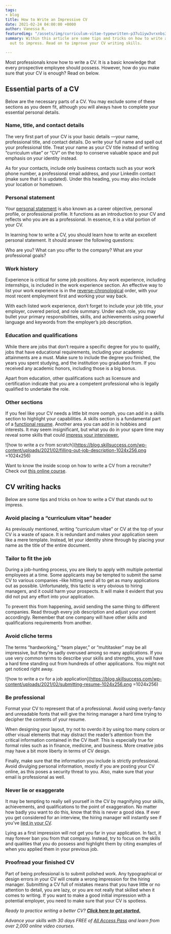```yaml
---
tags:
- blog
title: How to Write an Impressive CV
date: 2021-02-24 04:00:00 +0000
author: Vanessa R.
featuredimg: "/assets/img/curriculum-vitae-typewritten-p37u1iyw3vrxnbs34rjicyc2xuuhknv1avseukmznk.png"
summary: Within this article are some tips and tricks on how to write a CV that stands
  out to impress. Read on to improve your CV writing skills.

---
```

Most professionals know how to write a CV. It is a basic knowledge that every prospective employee should possess. However, how do you make sure that your CV is enough? Read on below.

## Essential parts of a CV

Below are the necessary parts of a CV. You may exclude some of these sections as you deem fit, although you will always have to complete your essential personal details.

### **Name, title, and contact details**

The very first part of your CV is your basic details —your name, professional title, and contact details. Do write your full name and spell out your professional title. Treat your name as your CV title instead of writing “curriculum vitae” or “CV” on the top to conserve valuable space and put emphasis on your identity instead.

As for your contacts, include only business contacts such as your work phone number, a professional email address, and your LinkedIn contact (make sure that it is updated). Under this heading, you may also include your location or hometown.

### **Personal statement**

Your [personal statement](https://blog.skillsuccess.com/how-to-write-a-strong-personal-statement/) is also known as a career objective, personal profile, or professional profile. It functions as an introduction to your CV and reflects who you are as a professional. In essence, it is a vital portion of your CV.

In learning how to write a CV, you should learn how to write an excellent personal statement. It should answer the following questions:

Who are you? What can you offer to the company? What are your professional goals?

### **Work history**

Experience is critical for some job positions. Any work experience, including internships, is included in the work experience section. An effective way to list your work experience is in the [reverse-chronological](https://www.hudson.hk/insights/article/reverse-chronological-resume-template) order, with your most recent employment first and working your way back.

With each listed work experience, don’t forget to include your job title, your employer, covered period, and role summary. Under each role, you may bullet your primary responsibilities, skills, and achievements using powerful language and keywords from the employer’s job description.

### **Education and qualifications**

While there are jobs that don’t require a specific degree for you to qualify, jobs that have educational requirements, including your academic attainments are a must. Make sure to include the degree you finished, the years you spent studying, and the institution you graduated from. If you received any academic honors, including those is a big bonus.

Apart from education, other qualifications such as licensure and certification indicate that you are a competent professional who is legally qualified to undertake the role.

### **Other sections**

If you feel like your CV needs a little bit more oomph, you can add in a skills section to highlight your capabilities. A skills section is a fundamental part of a [functional resume](https://blog.skillsuccess.com/step-by-step-guide-in-creating-a-functional-resume/). Another area you can add in is hobbies and interests. It may seem insignificant, but what you do in your spare time may reveal some skills that could [impress your interviewer.](https://blog.skillsuccess.com/how-to-succeed-in-your-next-job-interview/)

![how to write a cv from scratch](https://blog.skillsuccess.com/wp-content/uploads/2021/02/filling-out-job-description-1024x256.png =1024x256)

Want to know the inside scoop on how to write a CV from a recruiter? Check out [this online course](https://www.skillsuccess.com/course/write-professional-cv/).

## CV writing hacks

Below are some tips and tricks on how to write a CV that stands out to impress.

### **Avoid placing a “curriculum vitae” header**

As previously mentioned, writing “curriculum vitae” or CV at the top of your CV is a waste of space. It is redundant and makes your application seem like a mere template. Instead, let your identity shine through by placing your name as the title of the entire document.

### **Tailor to fit the job**

During a job-hunting process, you are likely to apply with multiple potential employees at a time. Some applicants may be tempted to submit the same CV to various companies –like hitting send all to get as many applications out as possible. Unfortunately, this tactic is very obvious to hiring managers, and it could harm your prospects. It will make it evident that you did not put any effort into your application.

To prevent this from happening, avoid sending the same thing to different companies. Read through every job description and adjust your content accordingly. Remember that one company will have other skills and qualifications requirements from another.

### **Avoid cliche terms**

The terms “hardworking,” “team player,” or “multitasker” may be all impressive, but they’re sadly overused among so many applications. If you use very common terms to describe your skills and strengths, you will have a hard time standing out from hundreds of other applications. You might not get noticed right away.

![how to write a cv for a job application](https://blog.skillsuccess.com/wp-content/uploads/2021/02/submitting-resume-1024x256.png =1024x256)

### **Be professional**

Format your CV to represent that of a professional. Avoid using overly-fancy and unreadable fonts that will give the hiring manager a hard time trying to decipher the contents of your resume.

When designing your layout, try not to overdo it by using too many colors or other visual elements that may distract the reader’s attention from the critical information contained in the CV itself. This is especially true for formal roles such as in finance, medicine, and business. More creative jobs may have a bit more liberty in terms of CV design.

Finally, make sure that the information you include is strictly professional. Avoid divulging personal information, mostly if you are posting your CV online, as this poses a security threat to you. Also, make sure that your email is professional as well.

### **Never lie or exaggerate**

It may be tempting to really sell yourself in the CV by magnifying your skills, achievements, and qualifications to the point of exaggeration. No matter how badly you want to do this, know that this is never a good idea. If ever you get considered for an interview, the hiring manager will instantly see if you’ve [lied in your CV](https://www.monster.com/career-advice/article/when-you-lie-on-your-resume#:\~:text=Exaggerating%20the%20truth%20or%20outright,Not%20cool.).

Lying as a first impression will not get you far in your application. In fact, it may forever ban you from that company. Instead, try to focus on the skills and qualities that you do possess and highlight them by citing examples of when you applied them in your previous job.

### **Proofread your finished CV**

Part of being professional is to submit polished work. Any typographical or design errors in your CV will create a wrong impression for the hiring manager. Submitting a CV full of mistakes means that you have little or no attention to detail, you are lazy, or you are not really that skilled when it comes to writing. If you want to make a good initial impression with a potential employer, you need to make sure that your CV is spotless.

_Ready to practice writing a better CV?_ [**_Click here to get started._**](http://fb.skillsuccess.com/content?utm_medium=blog&utm_source=blog&utm_campaign=articles&utm_content=how+to+write+an+impressive+cv)

_Advance your skills with 30 days FREE of_ [_All Access Pass_](https://fb.skillsuccess.com/content) _and learn from over 2,000 online video courses._